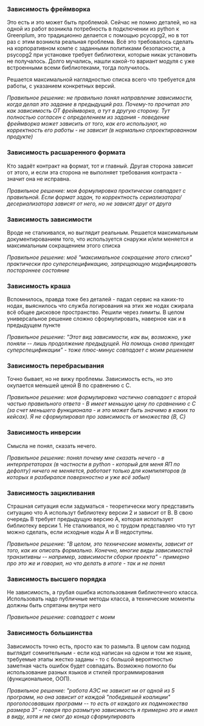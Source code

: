 ### Зависимость фреймворка

Это есть и это может быть проблемой. Сейчас не помню деталей, но на одной из работ возникла потребность в подключении из python к Greenplum, это традиционно делается с помощью pcycopg2, но в тот раз с этим возникла реальная проблема. Всё это требовалось сделать на корпоративном компе с заданными политиками безопасности, а psycopg2 при установке требует библиотеки, которые никак установить не получалось. Долго мучались, нашли какой-то вариант модуля с уже встроенными всеми библиотеками, тогда получилось.

Решается максимальной наглядностью списка всего что требуется для работы, с указанием конкретных версий.

*Правильное решение: не правильно понял направление зависимости, когда делал это задание в предыдущий раз. Почему-то прочитал это как зависимость ОТ фреймворка, а тут в другую сторону. Тут полностью согласен с определением из задания - поведение фреймворка может зависить от того, как его используют, но корректность его работы - не зависит (в нормально спроектированном продукте)*

### Зависимость расшаренного формата

Кто задаёт контракт на формат, тот и главный. Другая сторона зависит от этого, и если эта сторона не выполняет требования контракта - значит она не исправна.

*Правильное решение: моя формулировка практически совпадает с правильной. Если формат задан, то корректность сериализатора/десериализатора зависят от него, но не зависят друг от друга*

### Зависимость зависимости

Вроде не сталкивался, но выглядит реальным. Решается максимальным документированием того, что используется снаружи и/или меняется и максимальным сокращением этого списка

*Правильное решение: моё "максимальное сокращение этого списка" практически про суперспецификацию, запрещающую модифицировать постороннее состояние*

### Зависимость краша

Вспомнилось, правда тоже без деталей - падал сервис на каких-то нодах, выяснилось что служба логирования на этих же нодах сжирала всё общее дисковое пространство. Решили через лимиты. В целом универсальное решение сложно сформулировать, наверное как и в предыдущем пункте

*Правильное решение: "Этот вид зависимости, как вы, возможно, уже поняли -- лишь продолжение предыдущей. На помощь снова приходят суперспецификации" - тоже плюс-минус совпадает с моим решением*

### Зависимость перебрасывания

Точно бывает, но не вижу проблемы. Зависимость есть, но это окупается меньшей ценой B по сравнению с C.

*Правильное решение: моя формулировка частично совпадает с второй частью правильного ответа - B имеет меньшую цену по сравнению с C (за счет меньшего функционала - и это может быть значимо в каких то кейсах). Я не сформулировал про зависимость от множества {B, C}*

### Зависимость инверсии

Смысла не понял, сказать нечего.

*Правильное решение: понял почему мне сказать нечего - в интерпретаторах (в частности в python - который для меня ЯП по дефолту) ничего не меняется, работает только для компиляторов (в которых я разбирался поверхностно и уже всё забыл)*

### Зависимость зацикливания

Страшная ситуация если задуматься - теоретически могу представить ситуацию что А использут библиотеку версии 2 и зависит от B. В свою очередь B требует предыдущую версию A, которая использует библиотеку версии 1. Не сталкивался, но с трудом представляю что тут можно сделать, если исходные коды A и B недоступны.

*Правильное решение: "В целом, это технические моменты, зависит от того, как их описать формально. Конечно, многие виды зависимостей транзитивны -- например, зависимости сборки проекта" - примерно про это же и говорил, но что делать в итоге - так и не понял*

### Зависимость высшего порядка

Не зависимость, а грубая ошибка использования библиотечного класса. Использовать надо публичные методы класса, а технические моменты должны быть спрятаны внутри него

*Правильное решение: совпадает с моим*

### Зависимость большинства

Зависимость точно есть, просто как то размыта. В целом сам подход выглядит сомнительным - если код написан на одном и том же языке, требуемые этапы жестко заданы - то с большой вероятностью заметная часть ошибок будет совпадать. Возможно помогло бы использование разных языков и стилей программирования (функциональное, ООП).

*Правильное решение: "работа АЭС не зависит ни от одной из 5 программ, но она зависит от каждой "победившей коалиции" проголосовавших программ -- то есть от каждого их подмножества размера 3" - говоря про размытую зависимость я примерно это и имел в виду, хотя и не смог до конца сформулировать*
